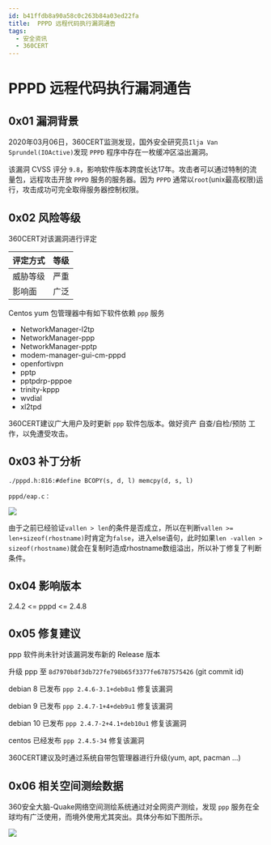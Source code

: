 ```yaml
---
id: b41ffdb8a90a58c0c263b84a03ed22fa
title:  PPPD 远程代码执行漏洞通告
tags: 
  - 安全资讯
  - 360CERT
---
```


#  PPPD 远程代码执行漏洞通告

0x01 漏洞背景
---------


2020年03月06日，360CERT监测发现，国外安全研究员`Ilja Van Sprundel(IOActive)`发现 `PPPD` 程序中存在一枚缓冲区溢出漏洞。


该漏洞 CVSS 评分 `9.8`，影响软件版本跨度长达17年。攻击者可以通过特制的流量包，远程攻击开放 `PPPD` 服务的服务器。因为 `PPPD` 通常以`root`(unix最高权限)运行，攻击成功可完全取得服务器控制权限。


0x02 风险等级
---------


360CERT对该漏洞进行评定




| 评定方式 | 等级 |
| --- | --- |
| 威胁等级 | 严重 |
| 影响面 | 广泛 |


Centos yum 包管理器中有如下软件依赖 `ppp` 服务


* NetworkManager-l2tp
* NetworkManager-ppp
* NetworkManager-pptp
* modem-manager-gui-cm-pppd
* openfortivpn
* pptp
* pptpdrp-pppoe
* trinity-kppp
* wvdial
* xl2tpd


360CERT建议广大用户及时更新 `ppp` 软件包版本。做好资产 自查/自检/预防 工作，以免遭受攻击。


0x03 补丁分析
---------



```
./pppd.h:816:#define BCOPY(s, d, l) memcpy(d, s, l)

pppd/eap.c：

```

![](https://p403.ssl.qhimgs4.com/t01e5d4a93b4d7c0228.png)


由于之前已经验证`vallen > len`的条件是否成立，所以在判断`vallen >= len+sizeof(rhostname)`时肯定为`false`，进入else语句，此时如果`len -vallen > sizeof(rhostname)`就会在复制时造成rhostname数组溢出，所以补丁修复了判断条件。


0x04 影响版本
---------


2.4.2 <= pppd <= 2.4.8


0x05 修复建议
---------


ppp 软件尚未针对该漏洞发布新的 Release 版本


升级 ppp 至 `8d7970b8f3db727fe798b65f3377fe6787575426` (git commit id)


debian 8 已发布 `ppp 2.4.6-3.1+deb8u1` 修复该漏洞


debian 9 已发布 `ppp 2.4.7-1+4+deb9u1` 修复该漏洞


debian 10 已发布 `ppp 2.4.7-2+4.1+deb10u1` 修复该漏洞


centos 已经发布 `ppp 2.4.5-34` 修复该漏洞


360CERT建议及时通过系统自带包管理器进行升级(yum, apt, pacman ...)


0x06 相关空间测绘数据
-------------


360安全大脑-Quake网络空间测绘系统通过对全网资产测绘，发现 `ppp` 服务在全球均有广泛使用，而境外使用尤其突出。具体分布如下图所示。


![](https://p403.ssl.qhimgs4.com/t01b0a804332f6d781c.png)


